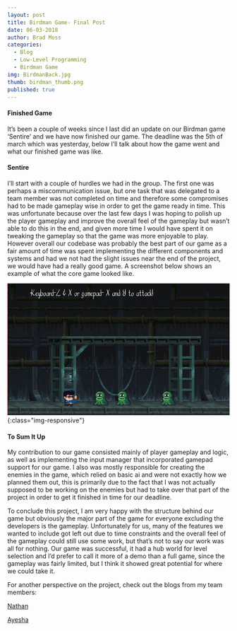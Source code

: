 ```yaml
---
layout: post
title: Birdman Game- Final Post
date: 06-03-2018
author: Brad Moss
categories:
  - Blog
  - Low-Level Programming
  - Birdman Game
img: BirdmanBack.jpg
thumb: birdman_thumb.png
published: true
---
```

#### Finished Game

It’s been a couple of weeks since I last did an update on our Birdman game ‘Sentire’ and we have now finished our game. The deadline was the 5th of march which was yesterday, below I’ll talk about how the game went and what our finished game was like.

<!--more-->

#### Sentire

I’ll start with a couple of hurdles we had in the group. The first one was perhaps a miscommunication issue, but one task that was delegated to a team member was not completed on time and therefore some compromises had to be made gameplay wise in order to get the game ready in time. This was unfortunate because over the last few days I was hoping to polish up the player gameplay and improve the overall feel of the gameplay but wasn’t able to do this in the end, and given more time I would have spent it on tweaking the gameplay so that the game was more enjoyable to play. However overall our codebase was probably the best part of our game as a fair amount of time was spent implementing the different components and systems and had we not had the slight issues near the end of the project, we would have had a really good game. A screenshot below shows an example of what the core game looked like.

![Sentire]( /assets/img/blog/Sentire2.png){:class="img-responsive"}

#### To Sum It Up

My contribution to our game consisted mainly of player gameplay and logic, as well as implementing the input manager that incorporated gamepad support for our game. I also was mostly responsible for creating the enemies in the game,  which relied on basic ai and were not exactly how we planned them out, this is primarily due to the fact that I was not actually supposed to be working on the enemies but had to take over that part of the project in order to get it finished in time for our deadline.

To conclude this project, I am very happy with the structure behind our game but obviously the major part of the game for everyone excluding the developers is the gameplay. Unfortunately for us, many of the features we wanted to include got left out due to time constraints and the overall feel of the gameplay could still use some work, but that’s not to say our work was all for nothing. Our game was successful, it had a hub world for level selection and I’d prefer to call it more of a demo than a full game, since the gameplay was fairly limited, but I think it showed great potential for where we could take it. 

For another perspective on the project, check out the blogs from my team members:

[Nathan](https://n86-64.github.io/blog/)

[Ayesha](https://a13-houghtonthompson.github.io/posts/)


